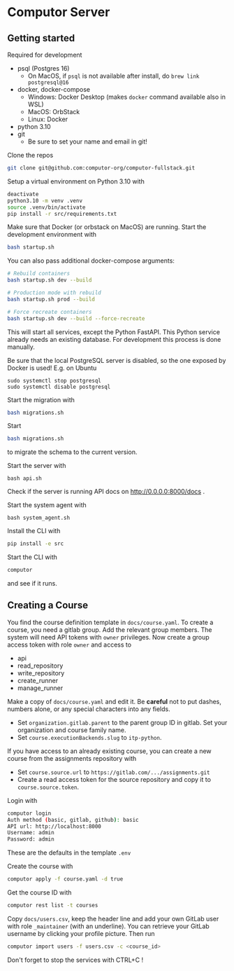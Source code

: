 # Computor Server
## Getting started

Required for development
* psql (Postgres 16)
  * On MacOS, if `psql` is not available after install, do `brew link postgresql@16`
* docker, docker-compose
  * Windows: Docker Desktop (makes `docker` command available also in WSL)
  * MacOS: OrbStack
  * Linux: Docker
* python 3.10
* git
  * Be sure to set your name and email in git!

Clone the repos
```bash
git clone git@github.com:computor-org/computor-fullstack.git
```

Setup a virtual environment on Python 3.10 with
```bash
deactivate
python3.10 -m venv .venv
source .venv/bin/activate
pip install -r src/requirements.txt
```

Make sure that Docker (or orbstack on MacOS) are running. Start the development environment with
```bash
bash startup.sh
```

You can also pass additional docker-compose arguments:
```bash
# Rebuild containers
bash startup.sh dev --build

# Production mode with rebuild
bash startup.sh prod --build

# Force recreate containers
bash startup.sh dev --build --force-recreate
```

This will start all services, except the Python FastAPI. This Python service already needs an existing database. For development this process is done manually.

Be sure that the local PostgreSQL server is disabled, so the one exposed by Docker is used! E.g. on Ubuntu
```
sudo systemctl stop postgresql
sudo systemctl disable postgresql
```

Start the migration with
```bash
bash migrations.sh
```


Start
```bash
bash migrations.sh
```
to migrate the schema to the current version.

Start the server with
```
bash api.sh
```
Check if the server is running API docs on http://0.0.0.0:8000/docs .

Start the system agent with
```
bash system_agent.sh
```

Install the CLI with
```bash
pip install -e src
```

Start the CLI with
```bash
computor
```
and see if it runs.
## Creating a Course
You find the course definition template in `docs/course.yaml`. To create a course, you need a gitlab group. Add the relevant group members. The system will need API tokens with `owner` privileges. Now create a group access token with role `owner` and access to

* api
* read_repository
* write_repository
* create_runner
* manage_runner

Make a copy of `docs/course.yaml` and edit it. Be **careful** not to put dashes, numbers alone, or any special characters into any fields.

* Set `organization.gitlab.parent` to the parent group ID in gitlab. Set your organization and course family name.
* Set `course.executionBackends.slug` to `itp-python`.

If you have access to an already existing course, you can create a new course from the assignments repository with

* Set `course.source.url` to `https://gitlab.com/.../assignments.git`
* Create a read access token for the source repository and copy it to `course.source.token`.


Login with

```bash
computor login
Auth method (basic, gitlab, github): basic
API url: http://localhost:8000
Username: admin
Password: admin
```
These are the defaults in the template `.env`

Create the course with

```bash
computor apply -f course.yaml -d true
```

Get the course ID with

```bash
computor rest list -t courses
````

Copy `docs/users.csv`, keep the header line and add your own GitLab user with role `_maintainer` (with an underline). You can retrieve your GitLab username by clicking your profile picture. Then run

```bash
computor import users -f users.csv -c <course_id>
```

Don't forget to stop the services with CTRL+C !
